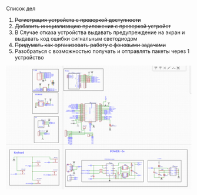 Список дел

1. <strike>Регистрация устройств с проверкой доступности</strike>
2. <strike>Добавить инициализацию приложения с проверкой устройст</strike>
3. В Случае отказа устройства выдавать предупреждение на экран и выдавать код ошибки сигнальным светодиодом
4. <strike>Придумать как организовать работу с фоновыми задачами</strike>
5. Разобраться с возможностью получать и отправлять пакеты через 1 устройство


![Схема](docs/image/board.png)